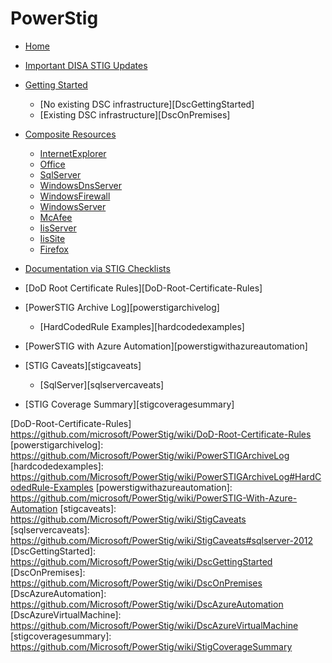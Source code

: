 # PowerStig

* [Home][home]
* [Important DISA STIG Updates][disastigchanges]
* [Getting Started][gettingstarted]
  * [No existing DSC infrastructure][DscGettingStarted]
  * [Existing DSC infrastructure][DscOnPremises]
* [Composite Resources][compositeresources]
  * [InternetExplorer][InternetExplorer]
  * [Office][Office]
  * [SqlServer][sqlserver]
  * [WindowsDnsServer][windowsdnsserver]
  * [WindowsFirewall][windowsfirewall]
  * [WindowsServer][windowsserver]
  * [McAfee][McAfee]
  * [IisServer][IisServer]
  * [IisSite][IisSite]
  * [Firefox][Firefox]

* [Documentation via STIG Checklists][Documentation-via-STIG-Checklists]
* [DoD Root Certificate Rules][DoD-Root-Certificate-Rules]
* [PowerSTIG Archive Log][powerstigarchivelog]
  * [HardCodedRule Examples][hardcodedexamples]
* [PowerSTIG with Azure Automation][powerstigwithazureautomation]
* [STIG Caveats][stigcaveats]
  * [SqlServer][sqlservercaveats]
* [STIG Coverage Summary][stigcoveragesummary]

[home]:                              https://github.com/Microsoft/PowerStig/wiki/home
[convert]:                           https://github.com/Microsoft/PowerStig/wiki/Convert
[stig]:                              https://github.com/Microsoft/PowerStig/wiki/Stig
[disastigchanges]:                   https://github.com/Microsoft/PowerStig/wiki/DisaStigChanges
[compositeresources]:                https://github.com/Microsoft/PowerStig/wiki/CompositeResources
[gettingstarted]:                    https://github.com/Microsoft/PowerStig/wiki/GettingStarted
[InternetExplorer]:                  https://github.com/Microsoft/PowerStig/wiki/InternetExplorer
[office]:                            https://github.com/Microsoft/PowerStig/wiki/Office
[sqlserver]:                         https://github.com/Microsoft/PowerStig/wiki/SqlServer
[windowsdnsserver]:                  https://github.com/Microsoft/PowerStig/wiki/WindowsDnsServer
[windowsfirewall]:                   https://github.com/Microsoft/PowerStig/wiki/WindowsFirewall
[windowsserver]:                     https://github.com/Microsoft/PowerStig/wiki/WindowsServer
[mcafee]:                            https://github.com/Microsoft/PowerStig/wiki/Mcafee
[IisServer]:                         https://github.com/Microsoft/PowerStig/wiki/IisServer
[IisSite]:                           https://github.com/Microsoft/PowerStig/wiki/IisSite
[Firefox]:                           https://github.com/Microsoft/PowerStig/wiki/firefox
[Documentation-via-STIG-Checklists]: https://github.com/microsoft/PowerStig/wiki/Documentation-via-STIG-Checklists
[DoD-Root-Certificate-Rules]         https://github.com/microsoft/PowerStig/wiki/DoD-Root-Certificate-Rules
[powerstigarchivelog]:               https://github.com/Microsoft/PowerStig/wiki/PowerSTIGArchiveLog
[hardcodedexamples]:                 https://github.com/Microsoft/PowerStig/wiki/PowerSTIGArchiveLog#HardCodedRule-Examples
[powerstigwithazureautomation]:      https://github.com/microsoft/PowerStig/wiki/PowerSTIG-With-Azure-Automation
[stigcaveats]:                       https://github.com/Microsoft/PowerStig/wiki/StigCaveats
[sqlservercaveats]:                  https://github.com/Microsoft/PowerStig/wiki/StigCaveats#sqlserver-2012
[DscGettingStarted]:                 https://github.com/Microsoft/PowerStig/wiki/DscGettingStarted
[DscOnPremises]:                     https://github.com/Microsoft/PowerStig/wiki/DscOnPremises
[DscAzureAutomation]:                https://github.com/Microsoft/PowerStig/wiki/DscAzureAutomation
[DscAzureVirtualMachine]:            https://github.com/Microsoft/PowerStig/wiki/DscAzureVirtualMachine
[stigcoveragesummary]:               https://github.com/Microsoft/PowerStig/wiki/StigCoverageSummary
